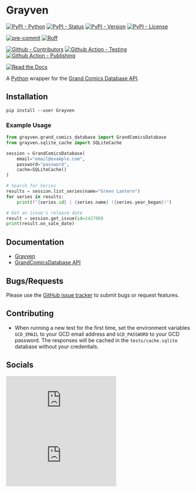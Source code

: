 # Grayven

[![PyPI - Python](https://img.shields.io/pypi/pyversions/Grayven.svg?logo=Python&label=Python&style=flat-square)](https://pypi.python.org/pypi/Grayven/)
[![PyPI - Status](https://img.shields.io/pypi/status/Grayven.svg?logo=Python&label=Status&style=flat-square)](https://pypi.python.org/pypi/Grayven/)
[![PyPI - Version](https://img.shields.io/pypi/v/Grayven.svg?logo=Python&label=Version&style=flat-square)](https://pypi.python.org/pypi/Grayven/)
[![PyPI - License](https://img.shields.io/pypi/l/Grayven.svg?logo=Python&label=License&style=flat-square)](https://opensource.org/licenses/MIT)

[![pre-commit](https://img.shields.io/badge/pre--commit-enabled-informational?logo=pre-commit&style=flat-square)](https://github.com/pre-commit/pre-commit)
[![Ruff](https://img.shields.io/badge/ruff-enabled-informational?logo=ruff&style=flat-square)](https://github.com/astral-sh/ruff)

[![Github - Contributors](https://img.shields.io/github/contributors/Metron-Project/Grayven.svg?logo=Github&label=Contributors&style=flat-square)](https://github.com/Metron-Project/Grayven/graphs/contributors)
[![Github Action - Testing](https://img.shields.io/github/actions/workflow/status/Metron-Project/Grayven/testing.yaml?branch=main&logo=Github&label=Testing&style=flat-square)](https://github.com/Metron-Project/Grayven/actions/workflows/testing.yaml)
[![Github Action - Publishing](https://img.shields.io/github/actions/workflow/status/Metron-Project/Grayven/publishing.yaml?branch=main&logo=Github&label=Publishing&style=flat-square)](https://github.com/Metron-Project/Grayven/actions/workflows/publishing.yaml)

[![Read the Docs](https://img.shields.io/readthedocs/grayven?label=Read-the-Docs&logo=Read-the-Docs&style=flat-square)](https://grayven.readthedocs.io/en/stable)

A [Python](https://www.python.org/) wrapper for the [Grand Comics Database API](https://github.com/GrandComicsDatabase/gcd-django/wiki/API).

## Installation

```console
pip install --user Grayven
```

### Example Usage

```python
from grayven.grand_comics_database import GrandComicsDatabase
from grayven.sqlite_cache import SQLiteCache

session = GrandComicsDatabase(
    email="email@example.com",
    password="password",
    cache=SQLiteCache()
)

# Search for Series
results = session.list_series(name="Green Lantern")
for series in results:
    print(f"{series.id} | {series.name} ({series.year_began})")

# Get an issue's release date
result = session.get_issue(id=242700)
print(result.on_sale_date)
```

## Documentation

- [Grayven](https://grayven.readthedocs.io/en/stable)
- [GrandComicsDatabase API](https://github.com/GrandComicsDatabase/gcd-django/wiki/API)

## Bugs/Requests

Please use the [GitHub issue tracker](https://github.com/Metron-Project/Grayven/issues) to submit bugs or request features.

## Contributing

- When running a new test for the first time, set the environment variables `GCD_EMAIL` to your GCD email address and `GCD_PASSWORD` to your GCD password.
  The responses will be cached in the `tests/cache.sqlite` database without your credentials.

## Socials

[![Social - Matrix](https://img.shields.io/matrix/metron-general:matrix.org?label=Metron%20General&logo=matrix&style=for-the-badge)](https://matrix.to/#/#metron-general:matrix.org)
[![Social - Matrix](https://img.shields.io/matrix/metron-devel:matrix.org?label=Metron%20Development&logo=matrix&style=for-the-badge)](https://matrix.to/#/#metron-development:matrix.org)
